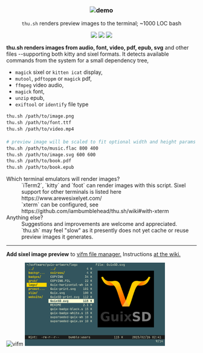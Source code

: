 <h3 align="center"><img src="./test/thu.sh.demo.gif" alt="demo" height="400px"></h3>
<p align="center"><code>thu.sh</code> renders preview images to the terminal; ~1000 LOC bash</p>
<p align="center">
<a href="https://github.com/iambumblehead/thu.sh/workflows"><img src="https://img.shields.io/badge/tests-passing-brightgreen.svg"></a>
<a href="./LICENSE.md"><img src="https://img.shields.io/badge/license-GPLv3-blue.svg"></a>
<a href="https://github.com/iambumblehead/thu.sh/releases"><img src="https://img.shields.io/github/release/iambumblehead/thu.sh.svg"></a>
</p>

**thu.sh renders images from audio, font, video, pdf, epub, svg** and other files --supporting both kitty and sixel formats. It detects available commands from the system for a small dependency tree,
 * `magick` sixel or `kitten icat` display,
 * `mutool`, `pdftoppm` or `magick` pdf,
 * `ffmpeg` video audio,
 * `magick` font,
 * `unzip` epub,
 * `exiftool` or `identify` file type


```bash
thu.sh /path/to/image.png
thu.sh /path/to/font.ttf
thu.sh /path/to/video.mp4

# preview image will be scaled to fit optional width and height params
thu.sh /path/to/music.flac 800 400
thu.sh /path/to/image.svg 600 600
thu.sh /path/to/book.pdf
thu.sh /path/to/book.epub
```

<dl>
  <dt>Which terminal emulators will render images?</dt>
  <dd>`iTerm2`, `kitty` and `foot` can render images with this script. Sixel support for other terminals is listed here https://www.arewesixelyet.com/</dd>
  <dd>`xterm` can be configured, see https://github.com/iambumblehead/thu.sh/wiki#with-xterm</dd>
  <dt>Anything else?</dt>
  <dd>Suggestions and improvements are welcome and appreciated. `thu.sh` may feel "slow" as it presently does not yet cache or reuse preview images it generates.</dd>
</dl>


----------------------------------------------

**Add sixel image preview** to [vifm file manager.][10] Instructions [at the wiki.][11]

<div align="left">
<img src="./test/thu.sh.vifm.gif" alt="vifm" height="220px"> <img src="./test/thu.sh.vifm.miller.png" alt="vifm" height="220px">
</div>


[10]: https://github.com/vifm/vifm
[11]: https://github.com/iambumblehead/thu.sh/wiki
